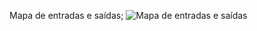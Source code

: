 Mapa de entradas e saídas;
![Mapa de entradas e saídas](https://github.com/user-attachments/assets/bcbb3bfe-494a-4809-bf78-af035e677c2b)
